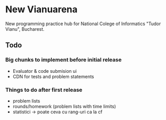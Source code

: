 # New Vianuarena

New programming practice hub for National Colege of Informatics "Tudor Vianu", Bucharest.

## Todo

### Big chunks to implement before initial release

* Evaluator & code submision ui
* CDN for tests and problem statements

### Things to do after first release

* problem lists
* rounds/homework (problem lists with time limits)
* statistici -> poate ceva cu rang-uri ca la cf
